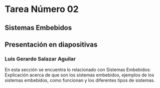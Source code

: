 # Tarea Número 02
## Sistemas Embebidos
## Presentación en diapositivas
### Luis Gerardo Salazar Aguilar

En esta sección se encuentra lo relacionado con Sistemas Embebidos:
Explicación acerca de que son los sistemas embebidos, ejemplos de los sistemas embebidos, como funcionan y los diferentes tipos de sistemas.